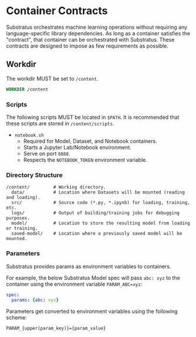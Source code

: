# Container Contracts

Substratus orchestrates machine learning operations without requiring any language-specific library dependencies. As long as a container satisfies the "contract", that container can be orchestrated with Substratus. These contracts are designed to impose as few requirements as possible.

## Workdir

The workdir MUST be set to `/content`.

```Dockerfile
WORKDIR /content
```

### Scripts

The following scripts MUST be located in `$PATH`. It is recommended that these scripts are stored in `/content/scripts`.

- `notebook.sh`
  * Required for Model, Dataset, and Notebook containers.
  * Starts a Jupyter Lab/Notebook environment.
  * Serve on port `8888`.
  * Respects the `NOTEBOOK_TOKEN` environment variable.

### Directory Structure

```
/content/         # Working directory.
  data/           # Location where Datasets will be mounted (reading and loading).
  src/            # Source code (*.py, *.ipynb) for loading, training, etc.
  logs/           # Output of building/training jobs for debugging purposes.
  model/          # Location to store the resulting model from loading or training.
  saved-model/    # Location where a previously saved model will be mounted.
```

### Parameters

Substratus provides params as environment variables to containers.

For example, the below Substratus Model spec will pass `abc: xyz`
to the container using the environment variable `PARAM_ABC=xyz`:

```yaml
spec:
  params: {abc: xyz}
```

Parameters get converted to environment variables using the following scheme:

`PARAM_{upper(param_key)}={param_value}`
